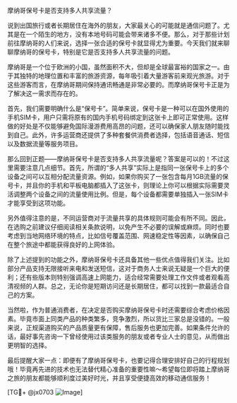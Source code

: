 摩纳哥保号卡是否支持多人共享流量？

说到出国旅行或者长期居住在海外的朋友，大家最关心的可能就是通信问题了。尤其是在一个陌生的地方，没有本地号码可能会带来诸多不便。那么，对于那些计划前往摩纳哥的人们来说，选择一张合适的保号卡就显得尤为重要。今天我们就来聊聊摩纳哥的保号卡，特别是它是否支持多人共享流量的问题。

摩纳哥是一个位于欧洲的小国，虽然面积不大，但却是全球最富裕的国家之一。由于其独特的地理位置和丰富的旅游资源，每年吸引着大量游客前来观光旅游。对于这些游客而言，在摩纳哥期间保持通讯畅通是非常必要的。而摩纳哥保号卡正是为了解决这一需求而存在的。

首先，我们需要明确什么是“保号卡”。简单来说，保号卡是一种可以在国外使用的手机SIM卡，用户只需将原有的国内手机号码绑定到这张卡上即可正常使用。这样做的好处是不仅能够避免国际漫游费用高昂的问题，还可以确保家人朋友随时能找到自己。此外，许多运营商还提供了多种套餐供消费者选择，包括语音通话、短信以及数据流量等服务项目。

那么回到正题——摩纳哥保号卡是否支持多人共享流量呢？答案是可以的！不过这里需要注意几点细节。首先，所谓的“多人共享”实际上是指同一张保号卡上的多个设备之间可以互相分配流量资源。例如，如果你购买了一张包含每月1GB流量的保号卡，并且你的手机和平板电脑都插入了这张卡，则理论上你可以根据实际需要灵活调整两个设备之间的流量使用比例。但是，每个设备都需要单独插入一张SIM卡才能享受到这项功能。

另外值得注意的是，不同运营商对于流量共享的具体规则可能会有所不同。因此，在选购之前建议仔细阅读相关条款说明，以免产生不必要的误解或麻烦。同时也要考虑到当地网络环境的特点，比如信号覆盖范围、网速稳定性等因素，以确保自己在整个旅途中都能获得良好的上网体验。

除了上述提到的功能之外，摩纳哥保号卡还具备其他一些优点值得我们关注。比如部分产品支持无限接听来电和发送短信，这对于商务人士来说无疑是一个巨大的便利；还有些版本则特别强调高速上网能力，适合经常需要处理工作文件或者观看高清视频的人群。总之，无论你是短期访问还是长期居住，都可以找到一款最适合自己的方案。

当然啦，作为普通消费者，在决定是否购买摩纳哥保号卡时还需要综合考虑价格因素。毕竟市面上同类产品的种类繁多，竞争激烈，所以货比三家总是没错的。一般来说，正规渠道购买的产品质量更有保障，售后服务也更加完善。如果条件允许的话，最好事先咨询一下曾经使用过该类服务的朋友或者专业人士的意见，从而做出更明智的选择。

最后提醒大家一点：即便有了摩纳哥保号卡，也要记得合理安排好自己的行程规划哦！毕竟再先进的技术也无法替代精心准备的重要性嘛～希望每位即将踏上摩纳哥之旅的朋友都能够顺利度过美好时光，并且享受便捷高效的移动通信服务！

[TG💪+ @jx0703 ![Image](https://github.com/user-attachments/assets/dbca1d08-cadb-493c-b0ec-ad6f7a83f270)]